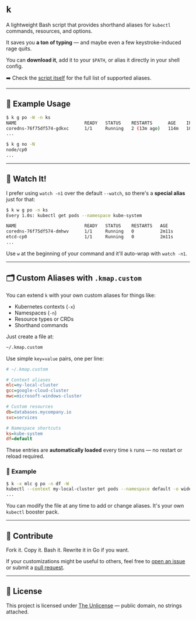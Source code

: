 # `k`

A lightweight Bash script that provides shorthand aliases for `kubectl` commands, resources, and options.

It saves you **a ton of typing** — and maybe even a few keystroke-induced rage quits.

You can **download it**, add it to your `$PATH`, or alias it directly in your shell config.

➡️ Check the [script itself](k) for the full list of supported aliases.

---

## 🔧 Example Usage

```bash
$ k g po -W -n ks
NAME                          READY   STATUS    RESTARTS      AGE    IP          NODE   NOMINATED NODE   READINESS GATES
coredns-76f75df574-gdkxc      1/1     Running   2 (13m ago)   114m   10.88.0.6   cp0    <none>           <none>
...
```

```bash
$ k g no -N
node/cp0
...
```

---

## 👀 Watch It!

I prefer using `watch -n1` over the default `--watch`, so there's a **special alias** just for that:

```bash
$ k w g po -n ks
Every 1.0s: kubectl get pods --namespace kube-system

NAME                          READY   STATUS    RESTARTS   AGE
coredns-76f75df574-dmhwv      1/1     Running   0          2m11s
etcd-cp0                      1/1     Running   0          2m11s
...
```

Use `w` at the beginning of your command and it'll auto-wrap with `watch -n1`.

---

## 🗂️ Custom Aliases with `.kmap.custom`

You can extend `k` with your own custom aliases for things like:

- Kubernetes contexts (`-x`)
- Namespaces (`-n`)
- Resource types or CRDs
- Shorthand commands

Just create a file at:

```bash
~/.kmap.custom
```

Use simple `key=value` pairs, one per line:

```ini
# ~/.kmap.custom

# Context aliases
mlc=my-local-cluster
gcc=google-cloud-cluster
mwc=microsoft-windows-cluster

# Custom resources
db=databases.mycompany.io
svc=services

# Namespace shortcuts
ks=kube-system
df=default
```

These entries are **automatically loaded** every time `k` runs — no restart or reload required.

### 🧪 Example

```bash
$ k -x mlc g po -n df -W
kubectl --context my-local-cluster get pods --namespace default -o wide
...
```

You can modify the file at any time to add or change aliases. It's your own `kubectl` booster pack.

---

## 🙌 Contribute

Fork it. Copy it. Bash it. Rewrite it in Go if you want.

If your customizations might be useful to others, feel free to [open an issue](https://github.com/gnufred/k/issues) or submit a [pull request](https://github.com/gnufred/k/pulls).

---

## 🪪 License

This project is licensed under [The Unlicense](https://unlicense.org) — public domain, no strings attached.
